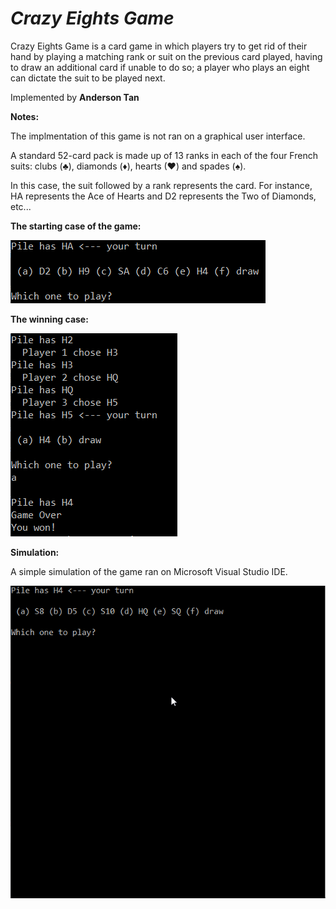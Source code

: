 # *Crazy Eights Game*

Crazy Eights Game is a card game in which players try to get rid of their hand by playing a matching rank or suit on the previous card played, having to draw an additional card if unable to do so; a player who plays an eight can dictate the suit to be played next.

Implemented by **Anderson Tan**

**Notes:** 

The implmentation of this game is not ran on a graphical user interface. 

A standard 52-card pack is made up of 13 ranks in each of the four French suits: clubs (♣), diamonds (♦), hearts (♥) and spades (♠).

In this case, the suit followed by a rank represents the card. For instance, HA represents the Ace of Hearts and D2 represents the Two of Diamonds, etc...

**The starting case of the game:**

![alt text](https://github.com/andersontan1998/Crazy_Eights_Game/blob/main/C8G_Begin.PNG)

**The winning case:**

![alt text](https://github.com/andersontan1998/Crazy_Eights_Game/blob/main/C8G_End.PNG)

**Simulation:**

A simple simulation of the game ran on Microsoft Visual Studio IDE. 

![](C8G.gif)

